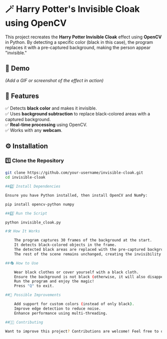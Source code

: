 # 🪄 Harry Potter's Invisible Cloak using OpenCV  

This project recreates the **Harry Potter Invisible Cloak** effect using **OpenCV** in Python. By detecting a specific color (black in this case), the program replaces it with a pre-captured background, making the person appear "invisible."  

## 🎥 Demo  
*(Add a GIF or screenshot of the effect in action)*  

## 📌 Features  
✅ Detects **black color** and makes it invisible.  
✅ Uses **background subtraction** to replace black-colored areas with a captured background.  
✅ **Real-time processing** using OpenCV.  
✅ Works with any **webcam**.  

## ⚙️ Installation  
### 1️⃣ Clone the Repository  
```sh
git clone https://github.com/your-username/invisible-cloak.git
cd invisible-cloak

##2️⃣ Install Dependencies

Ensure you have Python installed, then install OpenCV and NumPy:

pip install opencv-python numpy

##3️⃣ Run the Script

python invisible_cloak.py

#🛠 How It Works

    The program captures 30 frames of the background at the start.
    It detects black-colored objects in the frame.
    The detected black areas are replaced with the pre-captured background.
    The rest of the scene remains unchanged, creating the invisibility effect.

##🎭 How to Use

    Wear black clothes or cover yourself with a black cloth.
    Ensure the background is not black (otherwise, it will also disappear).
    Run the program and enjoy the magic!
    Press "Q" to exit.

##📌 Possible Improvements

    Add support for custom colors (instead of only black).
    Improve edge detection to reduce noise.
    Enhance performance using multi-threading.

##👨‍💻 Contributing

Want to improve this project? Contributions are welcome! Feel free to open issues or submit pull requests.
